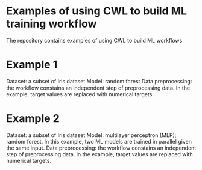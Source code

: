 # Examples of using CWL to build ML training workflow
The repository contains examples of using CWL to build ML workflows

# Example 1
Dataset: a subset of Iris dataset
Model: random forest
Data preprocessing: the workflow constains an independent step of preprocessing data. In the example, target values are replaced with numerical targets. 

# Example 2
Dataset: a subset of Iris dataset
Model: multilayer perceptron (MLP); random forest. In this example, two ML models are trained in parallel given the same input.
Data preprocessing: the workflow constains an independent step of preprocessing data. In the example, target values are replaced with numerical targets. 